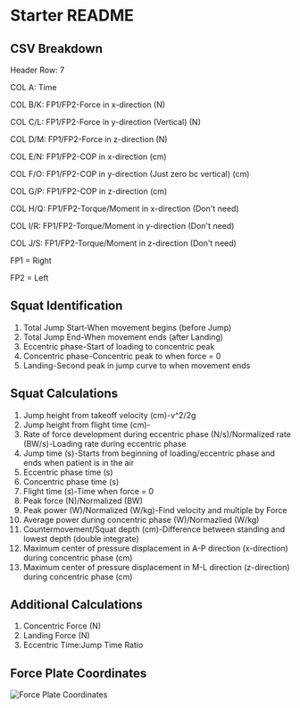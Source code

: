 # Starter README 

## CSV Breakdown

Header Row: 7

COL A: Time

COL B/K: FP1/FP2-Force in x-direction (N)

COL C/L: FP1/FP2-Force in y-direction (Vertical) (N)

COL D/M: FP1/FP2-Force in z-direction (N)

COL E/N: FP1/FP2-COP in x-direction (cm)

COL F/O: FP1/FP2-COP in y-direction (Just zero bc vertical) (cm)

COL G/P: FP1/FP2-COP in z-direction (cm)

COL H/Q: FP1/FP2-Torque/Moment in x-direction (Don't need)

COL I/R: FP1/FP2-Torque/Moment in y-direction (Don't need)

COL J/S: FP1/FP2-Torque/Moment in z-direction (Don't need)

FP1 = Right

FP2 = Left

## Squat Identification
1. Total Jump Start-When movement begins (before Jump)
2. Total Jump End-When movement ends (after Landing)
3. Eccentric phase-Start of loading to concentric peak
4. Concentric phase-Concentric peak to when force = 0
6. Landing-Second peak in jump curve to when movement ends

## Squat Calculations

1. Jump height from takeoff velocity (cm)-v^2/2g
2. Jump height from flight time (cm)-
3. Rate of force development during eccentric phase (N/s)/Normalized rate (BW/s)-Loading rate during eccentric phase
4. Jump time (s)-Starts from beginning of loading/eccentric phase and ends when patient is in the air
5. Eccentric phase time (s)
6. Concentric phase time (s)
7. Flight time (s)-Time when force = 0
8. Peak force (N)/Normalized (BW)
9. Peak power (W)/Normalized (W/kg)-Find velocity and multiple by Force
10. Average power during concentric phase (W)/Normazlied (W/kg)
11. Countermovement/Squat depth (cm)-Difference between standing and lowest depth (double integrate)
12. Maximum center of pressure displacement in A-P direction (x-direction) during concentric phase (cm)
13. Maximum center of pressure displacement in M-L direction (z-direction) during concentric phase (cm)

## Additional Calculations 

1. Concentric Force (N)
2. Landing Force (N)
3. Eccentric Time:Jump Time Ratio

## Force Plate Coordinates

![Force Plate Coordinates](/pwd/FP-coordinates.png "Force Plate Coordinates")

